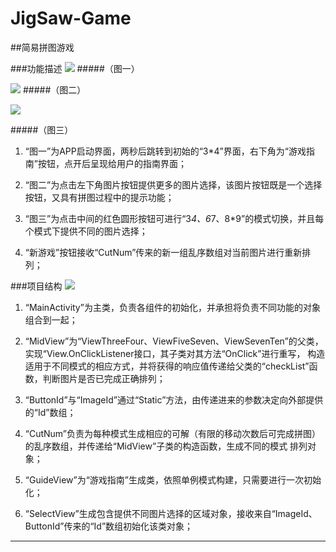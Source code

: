# JigSaw-Game
##简易拼图游戏

###功能描述
![][jigsaw_three]
#####（图一）

![][jigsaw_one]
#####（图二）

![][jigsaw_two]

#####（图三）


1. “图一”为APP启动界面，两秒后跳转到初始的“3*4”界面，右下角为“游戏指南”按钮，点开后呈现给用户的指南界面；

2. “图二”为点击左下角图片按钮提供更多的图片选择，该图片按钮既是一个选择按钮，又具有拼图过程中的提示功能；

3. “图三”为点击中间的红色圆形按钮可进行“3*4、6*7、8*9”的模式切换，并且每个模式下提供不同的图片选择；

4. “新游戏”按钮接收“CutNum”传来的新一组乱序数组对当前图片进行重新排列；


###项目结构
![][jigsaw_four]

1. “MainActivity”为主类，负责各组件的初始化，并承担将负责不同功能的对象组合到一起；

2. “MidView”为“ViewThreeFour、ViewFiveSeven、ViewSevenTen”的父类，实现“View.OnClickListener接口，其子类对其方法“OnClick”进行重写，
   构造适用于不同模式的相应方式，并将获得的响应值传递给父类的“checkList”函数，判断图片是否已完成正确排列；

3. “ButtonId”与“ImageId”通过“Static”方法，由传递进来的参数决定向外部提供的“Id”数组；

4. “CutNum”负责为每种模式生成相应的可解（有限的移动次数后可完成拼图）的乱序数组，并传递给“MidView”子类的构造函数，生成不同的模式
   排列对象；

5. “GuideView”为“游戏指南”生成类，依照单例模式构建，只需要进行一次初始化；

6. “SelectView”生成包含提供不同图片选择的区域对象，接收来自“ImageId、ButtonId”传来的“Id”数组初始化该类对象；


--------------------------------
[jigsaw_one]:https://github.com/xydianlv/AllImages/raw/master/Image/jigsaw/jigsaw_one.jpg
[jigsaw_two]:https://github.com/xydianlv/AllImages/raw/master/Image/jigsaw/jigsaw_two.jpg
[jigsaw_three]:https://github.com/xydianlv/AllImages/raw/master/Image/jigsaw/jigsaw_three.jpg
[jigsaw_four]:https://github.com/xydianlv/AllImages/raw/master/Image/jigsaw/jigsaw_four.png
